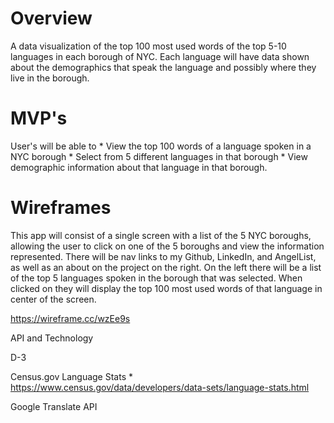 # Overview

A data visualization of the top 100 most used words of the top 5-10 languages in each borough of NYC. Each language will have data shown about the demographics that speak the language and possibly where they live in the borough.

# MVP's

User's will be able to 
    * View the top 100 words of a language spoken in a NYC borough
    * Select from 5 different languages in that borough
    * View demographic information about that language in that borough.
    
# Wireframes

 This app will consist of a single screen with a list of the 5 NYC boroughs, allowing the user to click on one of the 5 boroughs and view the information represented. There will be nav links to my Github, LinkedIn, and AngelList, as well as an about on the project on the right. On the left there will be a list of the top 5 languages spoken in the borough that was selected. When clicked on they will display the top 100 most used words of that language in center of the screen.
 
 https://wireframe.cc/wzEe9s
 
 API and Technology
 
 D-3
 
Census.gov Language Stats
    * https://www.census.gov/data/developers/data-sets/language-stats.html
    
Google Translate API
